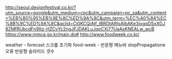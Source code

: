 http://seoul.designfestival.co.kr/?utm_source=google&utm_medium=cpc&utm_campaign=pc_sa&utm_content=%EB%B0%95%EB%9E%8C%ED%9A%8C&utm_term=%EC%A0%84%EC%8B%9C%ED%9A%8C&gclid=Cj0KCQiAtf_tBRDtARIsAIbAKe3iogqDSxXGJ8ZMfRUbcdFn9Itz-HZCvYc2ngJFJDAKLuJqoCXi77UaAsKNEALw_wcB
https://www.mmca.go.kr/main.do#
http://www.foodweek.co.kr/


weather - forecast 스크롤 초기화
food-week - 반응형 메뉴바 stopPropagatione 오류
						반응형 슬라이드 갯수

